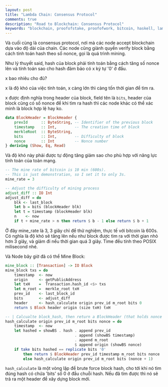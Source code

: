 ```yaml
---
layout: post
title: "Lambda Chain: Consensus Protocol"
comments: true
description: "Road to Blockchain: Consensus Protocol"
keywords: "blockchain, proofofstake, proofofwork, bitcoin, haskell, lambada"
---
```


Và cuối cùng là consensus protocol, nơi mà các node accept blockchain dựa vào độ dài của chain. Các node cũng giành quyền verify block bằng cách tính toán hash theo số nonce, gọi là quá trình mining.

Như lý thuyết said, hash của block phải tính toán bằng cách tăng số nonce lên và tính toán sao cho hash đảm bảo có x ký tự '0' ở đầu.

x bao nhiêu cho đủ?

x là độ khó của việc tính toán, x càng lớn thì càng tốn thời gian để tìm ra.

x được định nghĩa trong header của block, field tên là `bits`, header của block cũng có số nonce để khi tìm ra hash thì các node khác có thể xác minh là block hợp lệ hay ko.

```haskell
data BlockHeader = BlockHeader {
    prevId      :: ByteString, -- Identifier of the previous block
    timestamp   :: Int,        -- The creation time of block
    merkleRoot  :: ByteString,
    bits        :: Int,        -- Difficulty of block
    nonce       :: Int         -- Nonce number
} deriving (Show, Eq, Read)
```

Và độ khó này phải được tự động tăng giảm sao cho phù hợp với năng lực tính toán của toàn mạng.

```haskell
-- The mine rate of bitcoin is 10 min (600s).
-- This is just demonstration, so I set it to only 3s.
mine_rate = 3

-- Adjust the difficulty of mining process                                
adjust_diff :: IO Int                                
adjust_diff = do
    blk <- last_block
    let b = bits (blockHeader blk)
    let t = timestamp (blockHeader blk)
    n    <- now
    if t + mine_rate > n then return $ b - 1 else return $ b + 1
```

Ở đây mine_rate là 3, 3 giây chỉ để thử nghiệm, thực tế với bitcoin là 600s.
Có nghĩa là độ khó sẽ tăng lên nếu như block được tìm ra với thời gian nhỏ hơn 3 giây, và giảm đi nếu thời gian quá 3 giây. Time đều tính theo POSIX milisecond nhé.


Và Node bây giờ đã có thể Mine Block:

```haskell
mine_block :: [Transaction] -> IO Block
mine_block txs = do
    timestamp  <- now
    origin     <- getPublicAddress
    let txH    =  Transaction.hash_id <$> txs
    let m_root =  merkle_root txH
    prev_id    <- last_block_id
    bits       <- adjust_diff
    header     <- hash_calculate origin prev_id m_root bits 0
    return $ Block header origin (size txH) txH

-- | Calcualte block_hash, then return a BlockHeader (that holds nonce n timestamp)
hash_calculate origin prev_id m_root bits nonce = do
    timestamp  <- now
    let hashed = showBS . hash . append prev_id 
                               . append (showBS timestamp) 
                               . append m_root 
                               $ append origin (showBS nonce)
    if take bits hashed == replicate bits '0'
        then return $ BlockHeader prev_id timestamp m_root bits nonce
        else hash_calculate origin prev_id m_root bits (nonce + 1)
```
`hash_calculate` là một vòng lặp để brute force block hash, cho tới khi nó tìm đúng hash có chứa 'bits' số 0 ở đầu chuỗi hash. Nếu đã tìm được thì nó sẽ trả ra một header để xây dựng block mới.
